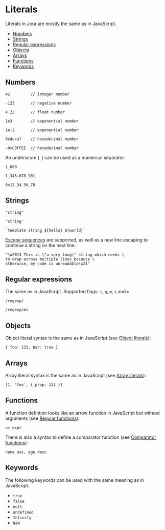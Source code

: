 # Literals

Literals in Jora are mostly the same as in JavaScript. 

- [Numbers](#numbers)
- [Strings](#strings)
- [Regular expressions](#regular-expressions)
- [Objects](#objects)
- [Arrays](#arrays)
- [Functions](#functions)
- [Keywords](#keywords)

## Numbers

```jora
42         // integer number
```
```jora
-123       // negative number
```
```jora
4.22       // float number
```
```jora
1e3        // exponential number
```
```jora
1e-2       // exponential number
```
```jora
0xdecaf    // hexadecimal number
```
```jora
-0xC0FFEE  // hexadecimal number
```

An underscore (`_`) can be used as a numerical separator:

```jora
1_000
```
```jora
1_345.678_901
```
```jora
0x12_34_56_78
```

## Strings

```jora
"string"
```
```jora
'string'
```
```jora
`template string ${hello} ${world}`
```

[Escape sequences](https://developer.mozilla.org/en-US/docs/Web/JavaScript/Reference/Lexical_grammar#escape_sequences) are supported, as well as a new line escaping to continue a string on the next line:

```jora
"\u2013 This is \"a very long\" string which needs \
to wrap across multiple lines because \
otherwise, my code is unreadable\x21"
```

## Regular expressions

The same as in JavaScript. Supported flags: `i`, `g`, `m`, `s` and `u`.

```jora
/regexp/
```
```jora
/regexp/mi
```

## Objects

Object literal syntax is the same as in JavaScript (see [Object literals](./object-literal.md)):

```jora
{ foo: 123, bar: true }
```

## Arrays

Array literal syntax is the same as in JavaScript (see [Array literals](./array-literal.md)):

```jora
[1, 'foo', { prop: 123 }]
```

## Functions

A function defintion looks like an arrow function in JavaScript but without arguments (see [Regular functions](./functions.md#regular-functions)):

```jora
=> expr
```

There is also a syntax to define a comparator function (see [Comparator functions](./functions.md#comparator-functions)):

```jora
name asc, age desc
```

## Keywords

The following keywords can be used with the same meaning as in JavaScript:

- `true`
- `false`
- `null`
- `undefined`
- `Infinity`
- `NaN`
